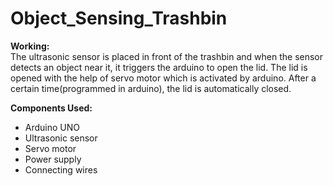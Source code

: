 # Object_Sensing_Trashbin

**Working:**</br>
The ultrasonic sensor is placed in front of the trashbin and when the sensor detects an object near it, it triggers the arduino to open the lid. The lid is opened with the help of servo motor which is activated by arduino. After a certain time(programmed in arduino), the lid is automatically closed.

**Components Used:**
* Arduino UNO
* Ultrasonic sensor
* Servo motor
* Power supply
* Connecting wires
